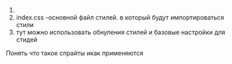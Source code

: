 1.
2. index.css -основной файл стилей. в который будут импортироваться стили
3. тут можно использовать обнуления стилей и базовые настройки для стидей 

Понять что такое спрайты икак применяются 